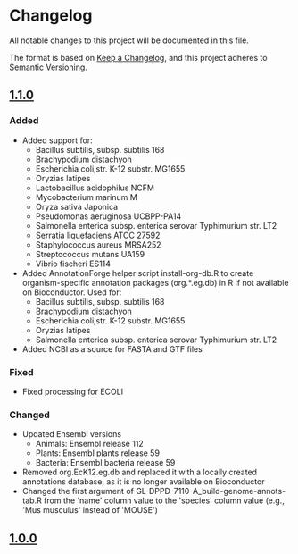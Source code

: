 # Changelog  

All notable changes to this project will be documented in this file.

The format is based on [Keep a Changelog](https://keepachangelog.com/en/1.0.0/),
and this project adheres to [Semantic Versioning](https://semver.org/spec/v2.0.0.html).

## [1.1.0](https://github.com/nasa/GeneLab_Data_Processing/blob/DEV_GeneLab_Reference_Annotations_vGL-DPPD-7110-A/GeneLab_Reference_Annotations/Workflow_Documentation/GL_RefAnnotTable-A)  

### Added  

- Added support for:
    - Bacillus subtilis, subsp. subtilis 168  
    - Brachypodium distachyon  
    - Escherichia coli,str. K-12 substr. MG1655  
    - Oryzias latipes  
    - Lactobacillus acidophilus NCFM  
    - Mycobacterium marinum M  
    - Oryza sativa Japonica  
    - Pseudomonas aeruginosa UCBPP-PA14  
    - Salmonella enterica subsp. enterica serovar Typhimurium str. LT2  
    - Serratia liquefaciens ATCC 27592  
    - Staphylococcus aureus MRSA252  
    - Streptococcus mutans UA159  
    - Vibrio fischeri ES114  
- Added AnnotationForge helper script install-org-db.R to create organism-specific annotation packages (org.*.eg.db) in R if not available on Bioconductor. Used for:  
    - Bacillus subtilis, subsp. subtilis 168  
    - Brachypodium distachyon  
    - Escherichia coli,str. K-12 substr. MG1655  
    - Oryzias latipes  
    - Salmonella enterica subsp. enterica serovar Typhimurium str. LT2  
- Added NCBI as a source for FASTA and GTF files  

### Fixed  

- Fixed processing for ECOLI

### Changed  

- Updated Ensembl versions
    - Animals: Ensembl release 112
    - Plants: Ensembl plants release 59
    - Bacteria: Ensembl bacteria release 59
- Removed org.EcK12.eg.db and replaced it with a locally created annotations database, as it is no longer available on Bioconductor
- Changed the first argument of GL-DPPD-7110-A_build-genome-annots-tab.R from the 'name' column value to the 'species' column value (e.g., 'Mus musculus' instead of 'MOUSE')


## [1.0.0](https://github.com/nasa/GeneLab_Data_Processing/releases/tag/GL_RefAnnotTable_1.0.0)
